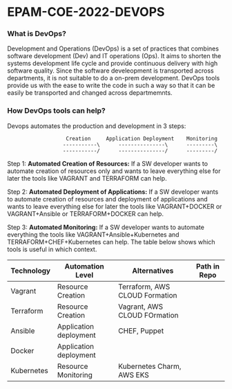 # EPAM-COE-2022-DEVOPS

### What is DevOps?
Development and Operations (DevOps) is a set of practices that combines software development (Dev) and IT operations (Ops). It aims to shorten the systems 
development life cycle and provide continuous delivery with high software quality. Since the software develeopment is transported across departments, it is not 
suitable to do a on-prem development. DevOps tools provide us with the ease to write the code in such a way so that it can be easily be transported and changed across 
departmemnts.

### How DevOps tools can help?

Devops automates the production and development in 3 steps:

                       Creation     Application Deployment    Monitoring
                      -----------\      ---------------\      ---------\
                      -----------/      ---------------/      ---------/
            
  Step 1: **Automated Creation of Resources:** If a SW developer wants to automate creation of resources only and wants to leave everything else for later the tools like VAGRANT and TERRAFORM can help.
  
  Step 2: **Automated Deployment of Applications:** If a SW developer wants to automate creation of resources and deployment of applications and wants to leave everything else for later the tools like VAGRANT+DOCKER or VAGRANT+Ansible or TERRAFORM+DOCKER can help.
 
 Step 3: **Automated Monitoring:** If a SW developer wants to automate everything the tools like VAGRANT+Ansible+Kubernetes and TERRAFORM+CHEF+Kubernetes can help.
The table below shows which tools is useful in which context.

| Technology    | Automation Level          | Alternatives                     | Path in Repo|
| ------------- | --------------------      | -------------------------        |----------   |
| Vagrant       | Resource Creation         | Terraform, AWS CLOUD Formation   |             |
| Terraform     | Resource Creation         | Vagrant, AWS CLOUD FOrmation     |             |
|Ansible        | Application deployment    | CHEF, Puppet                     |             |     
|Docker         | Application deployment    |                                  |             |             
|Kubernetes     | Resource Monitoring       | Kubernetes Charm, AWS EKS        |             |
